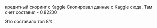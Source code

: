 кредитный скоринг с Kaggle
Скопировал данные с Kaggle сюда. 
Там счет составил - 0,82200

Это составило топ 8%



